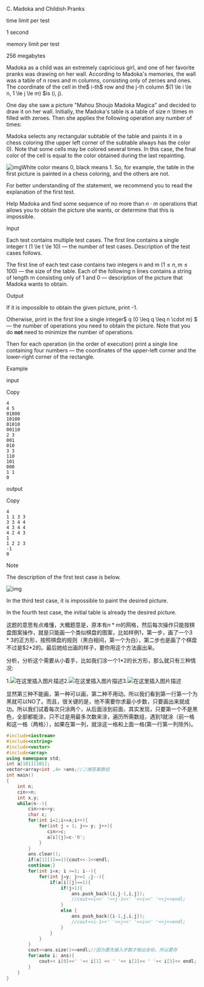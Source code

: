C. Madoka and Childish Pranks

time limit per test

1 second

memory limit per test

256 megabytes



Madoka as a child was an extremely capricious girl, and one of her favorite pranks was drawing on her wall. According to Madoka's memories, the wall was a table of n rows and m columns, consisting only of zeroes and ones. The coordinate of the cell in the$ i-th$ row and the j-th column $(1 \le i \le n, 1 \le j \le m) $is (i, j).

One day she saw a picture "Mahou Shoujo Madoka Magica" and decided to draw it on her wall. Initially, the Madoka's table is a table of size n \times m filled with zeroes. Then she applies the following operation any number of times:

Madoka selects any rectangular subtable of the table and paints it in a chess coloring (the upper left corner of the subtable always has the color 0). Note that some cells may be colored several times. In this case, the final color of the cell is equal to the color obtained during the last repainting.

![img](https://espresso.codeforces.com/608d546eb53e7c4ace3c02f1c73546c46b6ba941.png)White color means 0, black means 1. So, for example, the table in the first picture is painted in a chess coloring, and the others are not.

For better understanding of the statement, we recommend you to read the explanation of the first test.

Help Madoka and find some sequence of no more than $n \cdot m$ operations that allows you to obtain the picture she wants, or determine that this is impossible.

Input

Each test contains multiple test cases. The first line contains a single integer t (1 \le t \le 10) — the number of test cases. Description of the test cases follows.

The first line of each test case contains two integers n and m $(1 \leq n, m \leq 100)$ — the size of the table. Each of the following n lines contains a string of length m consisting only of 1 and 0 — description of the picture that Madoka wants to obtain.

Output

If it is impossible to obtain the given picture, print -1.

Otherwise, print in the first line a single integer$ q (0 \leq q \leq n \cdot m) $— the number of operations you need to obtain the picture. Note that you do **not** need to minimize the number of operations.

Then for each operation (in the order of execution) print a single line containing four numbers — the coordinates of the upper-left corner and the lower-right corner of the rectangle.

Example

input

Copy

```
4
4 5
01000
10100
01010
00110
2 3
001
010
3 3
110
101
000
1 1
0
```

output

Copy

```
4
1 1 3 3
3 3 4 4
4 3 4 4
4 2 4 3
1
1 2 2 3
-1
0
```

Note

The description of the first test case is below.

![img](https://espresso.codeforces.com/106e1e8054f2961c3a2a6438c8582318dfb0b623.png)

In the third test case, it is impossible to paint the desired picture.

In the fourth test case, the initial table is already the desired picture.



这题的意思有点难懂，大概题意是，原本有$n*m$的网格，然后每次操作只能按棋盘图案操作，就是只能画一个类似棋盘的图案，比如样例1，第一步，画了一个$3*3$的正方形，按照棋盘的规则（黑白相间，第一个为白），第二步也是画了个棋盘不过是$2*2的。最后她给出画的样子，要你用这个方法画出来。

分析，分析这个需要从小着手，比如我们涂一个1*2的长方形，那么就只有三种情况:

1.![在这里插入图片描述](https://img-blog.csdnimg.cn/00069b1c4fd0475b90745e7350f96a26.png)2.![在这里插入图片描述](https://img-blog.csdnimg.cn/e1eca7c176d44c1bb14b82499b7fd741.png)3.![在这里插入图片描述](https://img-blog.csdnimg.cn/9fade84c5a8a4440a24aec3014db09f3.png)

显然第三种不能画，第一种可以画，第二种不用动。所以我们看到第一行第一个为黑就可以NO了。而且，很关键的是，他不需要你求最小步数，只要画出来就成功。所以我们试着每次只涂两个，从后面涂到前面，其实发现，只要第一个不是黑色，全部都能涂，只不过是用最多次数来涂，遍历所需数组，遇到1就涂（前一格和这一格（两格）），如果在第一列，就涂这一格和上面一格(第一行第一列除外)。

```cpp
#include<iostream>
#include<cstring>
#include<vector>
#include<array>
using namespace std;
int a[101][101];
vector<array<int ,4> >ans;//二维答案数组
int main()
{
    int n;
    cin>>n;
    int x,y;
    while(n--){
        cin>>x>>y;
        char c;
        for(int i=1;i<=x;i++){
            for(int j = 1; j<= y; j++){
               cin>>c;
               a[i][j]=c-'0'; 
            }
        }
        ans.clear();
        if(a[1][1]==1){cout<<-1<<endl;
        continue;}
        for(int i=x; i >=1; i--){
            for(int j=y; j>=1 ;j--){
                if(a[i][j]==1){
                    if(j>1){
                        ans.push_back({i,j-1,i,j});
                        //cout<<i<<' '<<j-1<<' '<<i<<' '<<j<<endl;
                    }
                    else {
                        ans.push_back({i-1,j,i,j});
                        //cout<<i-1<<' '<<j<<' '<<i<<' '<<j<<endl;
                    }
                }
            }
        }
        cout<<ans.size()<<endl;//因为要先输入步数才输出坐标，所以要存
        for(auto i: ans){
            cout<< i[0]<<' '<< i[1] << ' '<< i[2]<< ' '<< i[3]<< endl;
        }
    }
}
```

